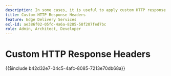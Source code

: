 ```yaml
---
description: In some cases, it is useful to apply custom HTTP response headers to resources, for example to allow CORS. If you want to specify headers, create either an Excel Workbook or a Google Sheets Workbook in the `/.helix` folder of your website in Sharepoint or Google Drive called `headers.xlsx` in SharePoint or `headers` in Google Drive.
title: Custom HTTP Response Headers
feature: Edge Delivery Services
exl-id: ae386f02-05fd-4a6a-8285-58f207fed7bc
role: Admin, Architect, Developer
---
```

# Custom HTTP Response Headers

{{$include b42d32e7-04c5-4afc-8085-7213e70db68a}}
